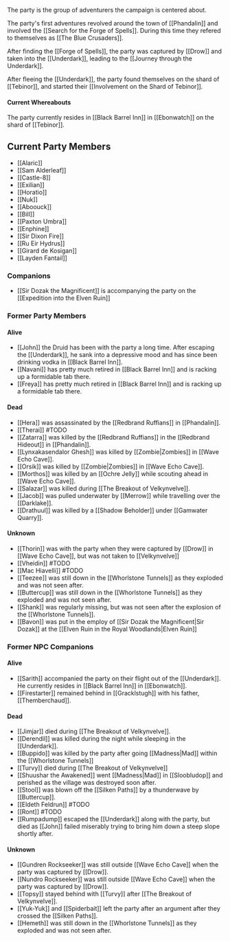 The party is the group of adventurers the campaign is centered about.

The party's first adventures revolved around the town of [[Phandalin]] and involved the [[Search for the Forge of Spells]]. During this time they refered to themselves as [[The Blue Crusaders]].

After finding the [[Forge of Spells]], the party was captured by [[Drow]] and taken into the [[Underdark]], leading to the [[Journey through the Underdark]].

After fleeing the [[Underdark]], the party found themselves on the shard of [[Tebinor]], and started their [[Involvement on the Shard of Tebinor]].

#### Current Whereabouts
The party currently resides in [[Black Barrel Inn]] in [[Ebonwatch]] on the shard of [[Tebinor]].

## Current Party Members
* [[Alaric]]
* [[Sam Alderleaf]]
* [[Castle-8]]
* [[Exilian]]
* [[Horatio]]
* [[Nuk]]
* [[Aboouck]]
* [[Bill]]
* [[Paxton Umbra]]
* [[Enphine]]
* [[Sir Dixon Fire]]
* [[Ru Eir Hydrus]]
* [[Girard de Kosigan]]
* [[Layden Fantail]]

 
### Companions
* [[Sir Dozak the Magnificent]] is accompanying the party on the [[Expedition into the Elven Ruin]]

### Former Party Members
#### Alive
* [[John]] the Druid has been with the party a long time. After escaping the [[Underdark]], he sank into a depressive mood and has since been drinking vodka in [[Black Barrel Inn]].
* [[Navani]] has pretty much retired in [[Black Barrel Inn]] and is racking up a formidable tab there.
* [[Freya]] has pretty much retired in [[Black Barrel Inn]] and is racking up a formidable tab there.
#### Dead
* [[Hera]] was assassinated by the [[Redbrand Ruffians]] in [[Phandalin]].
* [[Therai]] #TODO
* [[Zatarra]] was killed by the [[Redbrand Ruffians]] in the [[Redbrand Hideout]] in [[Phandalin]].
* [[Lynxakasendalor Ghesh]] was killed by [[Zombie|Zombies]] in [[Wave Echo Cave]].
* [[Orsik]] was killed by [[Zombie|Zombies]] in [[Wave Echo Cave]].
* [[Morthos]] was killed by an [[Ochre Jelly]] while scouting ahead in [[Wave Echo Cave]].
* [[Salazar]] was killed during [[The Breakout of Velkynvelve]].
* [[Jacob]] was pulled underwater by [[Merrow]] while travelling over the [[Darklake]].
* [[Drathuul]] was killed by a [[Shadow Beholder]] under [[Gamwater Quarry]].
#### Unknown
* [[Thorin]] was with the party when they were captured by [[Drow]] in [[Wave Echo Cave]], but was not taken to [[Velkynvelve]]
* [[Vheidin]] #TODO
* [[Mac Hiavelli]] #TODO
* [[Teezee]] was still down in the [[Whorlstone Tunnels]] as they exploded and was not seen after.
* [[Buttercup]] was still down in the [[Whorlstone Tunnels]] as they exploded and was not seen after.
* [[Shank]] was regularly missing, but was not seen after the explosion of the [[Whorlstone Tunnels]].
* [[Bavon]] was put in the employ of [[Sir Dozak the Magnificent|Sir Dozak]] at the [[Elven Ruin in the Royal Woodlands|Elven Ruin]] 
### Former NPC Companions
#### Alive
* [[Sarith]] accompanied the party on their flight out of the [[Underdark]]. He currently resides in [[Black Barrel Inn]] in [[Ebonwatch]].
* [[Firestarter]] remained behind in [[Gracklstugh]] with his father, [[Themberchaud]].
#### Dead
* [[Jimjar]] died during [[The Breakout of Velkynvelve]].
* [[Derendil]] was killed during the night while sleeping in the [[Underdark]].
* [[Buppido]] was killed by the party after going [[Madness|Mad]] within the [[Whorlstone Tunnels]]
* [[Turvy]] died during [[The Breakout of Velkynvelve]]
* [[Shuushar the Awakened]] went [[Madness|Mad]] in [[Sloobludop]] and perished as the village was destroyed soon after.
* [[Stool]] was blown off the [[Silken Paths]] by a thunderwave by [[Buttercup]].
* [[Eldeth Feldrun]] #TODO
* [[Ront]] #TODO
* [[Rumpadump]] escaped the [[Underdark]] along with the party, but died as [[John]] failed miserably trying to bring him down a steep slope shortly after.
#### Unknown
* [[Gundren Rockseeker]] was still outside [[Wave Echo Cave]] when the party was captured by [[Drow]].
* [[Nundro Rockseeker]] was still outside [[Wave Echo Cave]] when the party was captured by [[Drow]].
* [[Topsy]] stayed behind with [[Turvy]] after [[The Breakout of Velkynvelve]].
* [[Yuk-Yuk]] and [[Spiderbait]] left the party after an argument after they crossed the [[Silken Paths]].
* [[Hemeth]] was still down in the [[Whorlstone Tunnels]] as they exploded and was not seen after.
